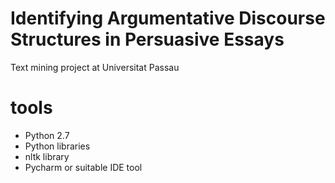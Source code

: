 # Identifying Argumentative Discourse Structures in Persuasive Essays
Text mining project at Universitat Passau

# tools
- Python 2.7
- Python libraries
- nltk library
- Pycharm or suitable IDE tool





